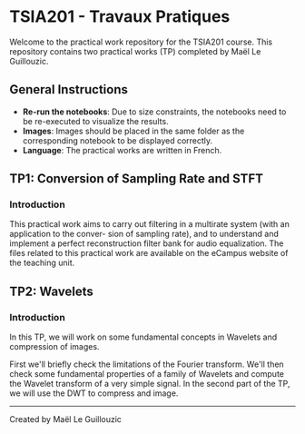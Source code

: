 # TSIA201 - Travaux Pratiques

Welcome to the practical work repository for the TSIA201 course. This repository contains two practical works (TP) completed by Maël Le Guillouzic.

## General Instructions

- **Re-run the notebooks**: Due to size constraints, the notebooks need to be re-executed to visualize the results.
- **Images**: Images should be placed in the same folder as the corresponding notebook to be displayed correctly.
- **Language**: The practical works are written in French.

## TP1: Conversion of Sampling Rate and STFT

### Introduction
This practical work aims to carry out filtering in a multirate system (with an application to the conver-
sion of sampling rate), and to understand and implement a perfect reconstruction filter bank for audio
equalization. The files related to this practical work are available on the eCampus website of the teaching
unit.

## TP2: Wavelets

### Introduction
In this TP, we will work on some fundamental concepts in Wavelets and compression of images.

First we'll briefly check the limitations of the Fourier transform. We'll then check some fundamental properties of a family of Wavelets and compute the Wavelet transform of a very simple signal. In the second part of the TP, we will use the DWT to compress and image.

------------------

Created by Maël Le Guillouzic
